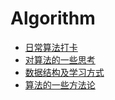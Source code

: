 # Algorithm
* [日常算法打卡](https://github.com/islongfei/Algorithm/blob/master/summary/clock-in.md)
* [对算法的一些思考](https://github.com/islongfei/Algorithm/blob/master/thinking.md)    
* [数据结构及学习方式](https://github.com/islongfei/Algorithm/blob/master/summary/data-structure.md) 
* [算法的一些方法论](https://github.com/islongfei/Algorithm/blob/master/summary/methodology.md)

